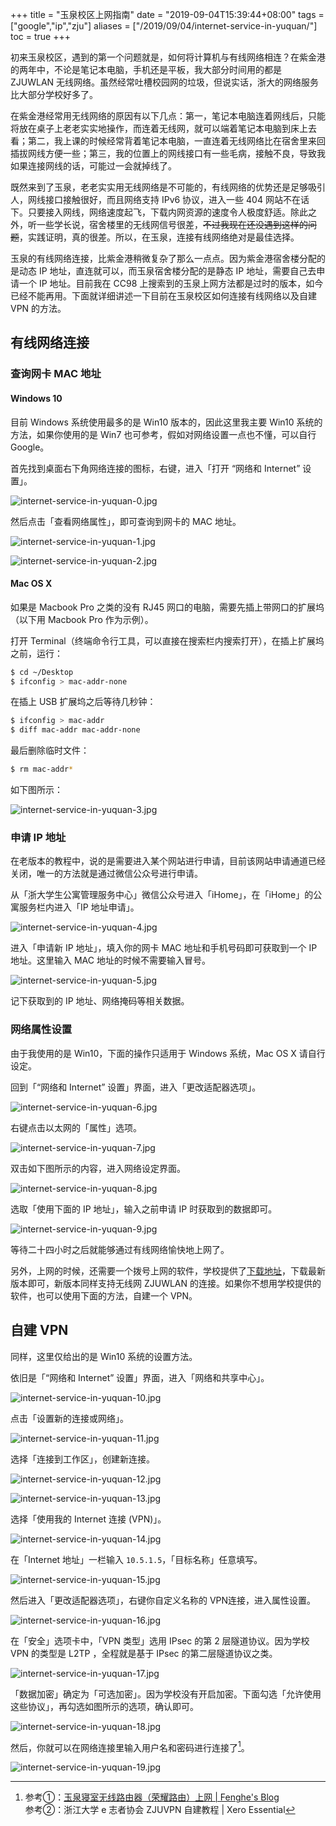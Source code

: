 +++
title = "玉泉校区上网指南"
date = "2019-09-04T15:39:44+08:00"
tags = ["google","ip","zju"]
aliases = ["/2019/09/04/internet-service-in-yuquan/"]
toc = true
+++

初来玉泉校区，遇到的第一个问题就是，如何将计算机与有线网络相连？在紫金港的两年中，不论是笔记本电脑，手机还是平板，我大部分时间用的都是 ZJUWLAN 无线网络。虽然经常吐槽校园网的垃圾，但说实话，浙大的网络服务比大部分学校好多了。

在紫金港经常用无线网络的原因有以下几点：第一，笔记本电脑连着网线后，只能将放在桌子上老老实实地操作，而连着无线网，就可以端着笔记本电脑到床上去看；第二，我上课的时候经常背着笔记本电脑，一直连着无线网络比在宿舍里来回插拔网线方便一些；第三，我的位置上的网线接口有一些毛病，接触不良，导致我如果连接网线的话，可能过一会就掉线了。

既然来到了玉泉，老老实实用无线网络是不可能的，有线网络的优势还是足够吸引人，网线接口接触很好，而且网络支持 IPv6 协议，进入一些 404 网站不在话下。只要接入网线，网络速度起飞，下载内网资源的速度令人极度舒适。除此之外，听一些学长说，宿舍楼里的无线网信号很差，~~不过我现在还没遇到这样的问题~~，实践证明，真的很差。所以，在玉泉，连接有线网络绝对是最佳选择。

玉泉的有线网络连接，比紫金港稍微复杂了那么一点点。因为紫金港宿舍楼分配的是动态 IP 地址，直连就可以，而玉泉宿舍楼分配的是静态 IP 地址，需要自己去申请一个 IP 地址。目前我在 CC98 上搜索到的玉泉上网方法都是过时的版本，如今已经不能再用。下面就详细讲述一下目前在玉泉校区如何连接有线网络以及自建 VPN 的方法。

## 有线网络连接

### 查询网卡 MAC 地址

#### Windows 10

目前 Windows 系统使用最多的是 Win10 版本的，因此这里我主要 Win10 系统的方法，如果你使用的是 Win7 也可参考，假如对网络设置一点也不懂，可以自行 Google。

首先找到桌面右下角网络连接的图标，右键，进入「打开 “网络和 Internet” 设置」。

![internet-service-in-yuquan-0.jpg](/images/internet-service-in-yuquan-0.jpg)

然后点击「查看网络属性」，即可查询到网卡的 MAC 地址。

![internet-service-in-yuquan-1.jpg](/images/internet-service-in-yuquan-1.jpg)

![internet-service-in-yuquan-2.jpg](/images/internet-service-in-yuquan-2.jpg)

#### Mac OS X

如果是 Macbook Pro 之类的没有 RJ45 网口的电脑，需要先插上带网口的扩展坞（以下用 Macbook Pro 作为示例）。

打开 Terminal（终端命令行工具，可以直接在搜索栏内搜索打开），在插上扩展坞之前，运行：

```bash
$ cd ~/Desktop
$ ifconfig > mac-addr-none
```

在插上 USB 扩展坞之后等待几秒钟：

```bash
$ ifconfig > mac-addr
$ diff mac-addr mac-addr-none
```

最后删除临时文件：

```bash
$ rm mac-addr*
```

如下图所示：

![internet-service-in-yuquan-3.jpg](/images/internet-service-in-yuquan-3.jpg)

### 申请 IP 地址

在老版本的教程中，说的是需要进入某个网站进行申请，目前该网站申请通道已经关闭，唯一的方法就是通过微信公众号进行申请。

从「浙大学生公寓管理服务中心」微信公众号进入「iHome」，在「iHome」的公寓服务栏内进入「IP 地址申请」。

![internet-service-in-yuquan-4.jpg](/images/internet-service-in-yuquan-4.jpg)

进入「申请新 IP 地址」，填入你的网卡 MAC 地址和手机号码即可获取到一个 IP 地址。这里输入 MAC 地址的时候不需要输入冒号。

![internet-service-in-yuquan-5.jpg](/images/internet-service-in-yuquan-5.jpg)

记下获取到的 IP 地址、网络掩码等相关数据。

### 网络属性设置

<p class="note-warning">
由于我使用的是 Win10，下面的操作只适用于 Windows 系统，Mac OS X 请自行设定。
</p>

回到「“网络和 Internet” 设置」界面，进入「更改适配器选项」。

![internet-service-in-yuquan-6.jpg](/images/internet-service-in-yuquan-6.jpg)

右键点击以太网的「属性」选项。

![internet-service-in-yuquan-7.jpg](/images/internet-service-in-yuquan-7.jpg)

双击如下图所示的内容，进入网络设定界面。

![internet-service-in-yuquan-8.jpg](/images/internet-service-in-yuquan-8.jpg)

选取「使用下面的 IP 地址」，输入之前申请 IP 时获取到的数据即可。

![internet-service-in-yuquan-9.jpg](/images/internet-service-in-yuquan-9.jpg)

等待二十四小时之后就能够通过有线网络愉快地上网了。

另外，上网的时候，还需要一个拨号上网的软件，学校提供了[下载地址](http://itc.zju.edu.cn/2017/1207/c7936a728417/page.htm)，下载最新版本即可，新版本同样支持无线网 ZJUWLAN 的连接。如果你不想用学校提供的软件，也可以使用下面的方法，自建一个 VPN。

## 自建 VPN

<p class="note-warning">
同样，这里仅给出的是 Win10 系统的设置方法。
</p>

依旧是「“网络和 Internet” 设置」界面，进入「网络和共享中心」。

![internet-service-in-yuquan-10.jpg](/images/internet-service-in-yuquan-10.jpg)

点击「设置新的连接或网络」。

![internet-service-in-yuquan-11.jpg](/images/internet-service-in-yuquan-11.jpg)

选择「连接到工作区」，创建新连接。

![internet-service-in-yuquan-12.jpg](/images/internet-service-in-yuquan-12.jpg)

![internet-service-in-yuquan-13.jpg](/images/internet-service-in-yuquan-13.jpg)

选择「使用我的 Internet 连接 (VPN)」。

![internet-service-in-yuquan-14.jpg](/images/internet-service-in-yuquan-14.jpg)

在「Internet 地址」一栏输入 `10.5.1.5`，「目标名称」任意填写。

![internet-service-in-yuquan-15.jpg](/images/internet-service-in-yuquan-15.jpg)

然后进入「更改适配器选项」，右键你自定义名称的 VPN连接，进入属性设置。

![internet-service-in-yuquan-16.jpg](/images/internet-service-in-yuquan-16.jpg)

在「安全」选项卡中，「VPN 类型」选用 IPsec 的第 2 层隧道协议。因为学校 VPN 的类型是 L2TP ，全程就是基于 IPsec 的第二层隧道协议之类。

![internet-service-in-yuquan-17.jpg](/images/internet-service-in-yuquan-17.jpg)

「数据加密」确定为「可选加密」。因为学校没有开启加密。下面勾选「允许使用这些协议」，再勾选如图所示的选项，确认即可。

![internet-service-in-yuquan-18.jpg](/images/internet-service-in-yuquan-18.jpg)

然后，你就可以在网络连接里输入用户名和密码进行连接了[^1]。

![internet-service-in-yuquan-19.jpg](/images/internet-service-in-yuquan-19.jpg)

[^1]: 参考①：[玉泉寝室无线路由器（荣耀路由）上网 | Fenghe's Blog](https://fenghe.us/yq-honor-wireless-router-tutorial/)<br>参考②：浙江大学 e 志者协会 ZJUVPN 自建教程 | Xero Essential